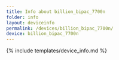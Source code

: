 ```yaml
---
title: Info about billion_bipac_7700n
folder: info
layout: deviceinfo
permalink: /devices/billion_bipac_7700n/
device: billion_bipac_7700n
---
```

{% include templates/device_info.md %}
